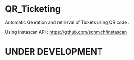# QR_Ticketing
Automatic Genration and retirieval of Tickets using QR code .

Using Instascan API : https://github.com/schmich/instascan

# UNDER DEVELOPMENT